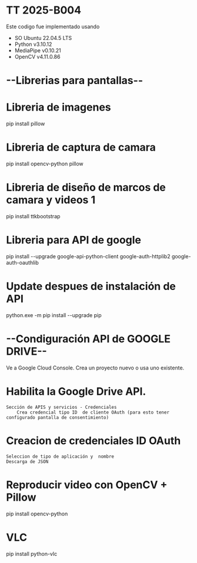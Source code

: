 # TT 2025-B004
Este codigo fue implementado usando
- SO Ubuntu 22.04.5 LTS
- Python v3.10.12
- MediaPipe v0.10.21
- OpenCV v4.11.0.86

# --Librerias para pantallas--
# Libreria de imagenes
pip install pillow
# Libreria de captura de camara
pip install opencv-python pillow
# Libreria de diseño de marcos de camara y videos 1
pip install ttkbootstrap
# Libreria para API de google
pip install --upgrade google-api-python-client google-auth-httplib2 google-auth-oauthlib
# Update despues de instalación de API
python.exe -m pip install --upgrade pip

# --Condiguración API  de GOOGLE DRIVE--
Ve a Google Cloud Console.
Crea un proyecto nuevo o usa uno existente.
# Habilita la Google Drive API.
    Sección de APIS y servicios - Credenciales
        Crea credencial tipo ID  de cliente OAuth (para esto tener configurado pantalla de consentimiento)
# Creacion de credenciales ID OAuth
    Seleccion de tipo de aplicación y  nombre
    Descarga de JSON
# Reproducir video con OpenCV + Pillow
pip install opencv-python

# VLC 
pip install python-vlc



